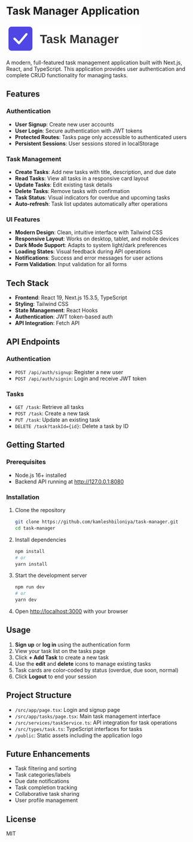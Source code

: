 # Task Manager Application

![Task Manager Logo](public/task-manager-logo.svg)

A modern, full-featured task management application built with Next.js, React, and TypeScript. This application provides user authentication and complete CRUD functionality for managing tasks.

## Features

### Authentication

- **User Signup**: Create new user accounts
- **User Login**: Secure authentication with JWT tokens
- **Protected Routes**: Tasks page only accessible to authenticated users
- **Persistent Sessions**: User sessions stored in localStorage

### Task Management

- **Create Tasks**: Add new tasks with title, description, and due date
- **Read Tasks**: View all tasks in a responsive card layout
- **Update Tasks**: Edit existing task details
- **Delete Tasks**: Remove tasks with confirmation
- **Task Status**: Visual indicators for overdue and upcoming tasks
- **Auto-refresh**: Task list updates automatically after operations

### UI Features

- **Modern Design**: Clean, intuitive interface with Tailwind CSS
- **Responsive Layout**: Works on desktop, tablet, and mobile devices
- **Dark Mode Support**: Adapts to system light/dark preferences
- **Loading States**: Visual feedback during API operations
- **Notifications**: Success and error messages for user actions
- **Form Validation**: Input validation for all forms

## Tech Stack

- **Frontend**: React 19, Next.js 15.3.5, TypeScript
- **Styling**: Tailwind CSS
- **State Management**: React Hooks
- **Authentication**: JWT token-based auth
- **API Integration**: Fetch API

## API Endpoints

### Authentication

- `POST /api/auth/signup`: Register a new user
- `POST /api/auth/signin`: Login and receive JWT token

### Tasks

- `GET /task`: Retrieve all tasks
- `POST /task`: Create a new task
- `PUT /task`: Update an existing task
- `DELETE /task?taskId={id}`: Delete a task by ID

## Getting Started

### Prerequisites

- Node.js 16+ installed
- Backend API running at http://127.0.0.1:8080

### Installation

1. Clone the repository
   ```bash
   git clone https://github.com/kamleshbiloniya/task-manager.git
   cd task-manager
   ```

2. Install dependencies
   ```bash
   npm install
   # or
   yarn install
   ```

3. Start the development server
   ```bash
   npm run dev
   # or
   yarn dev
   ```

4. Open [http://localhost:3000](http://localhost:3000) with your browser

## Usage

1. **Sign up** or **log in** using the authentication form
2. View your task list on the tasks page
3. Click **+ Add Task** to create a new task
4. Use the **edit** and **delete** icons to manage existing tasks
5. Task cards are color-coded by status (overdue, due soon, normal)
6. Click **Logout** to end your session

## Project Structure

- `/src/app/page.tsx`: Login and signup page
- `/src/app/tasks/page.tsx`: Main task management interface
- `/src/services/taskService.ts`: API integration for task operations
- `/src/types/task.ts`: TypeScript interfaces for tasks
- `/public`: Static assets including the application logo

## Future Enhancements

- Task filtering and sorting
- Task categories/labels
- Due date notifications
- Task completion tracking
- Collaborative task sharing
- User profile management

## License

MIT

